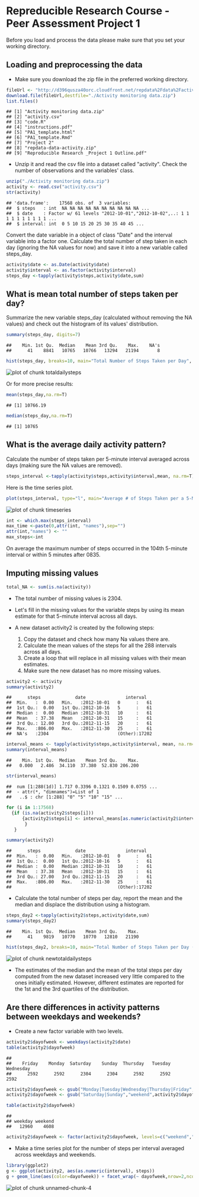 Repreducible Research Course - Peer Assessment Project 1
========================================================

Before you load and process the data please make sure that you set your working directory. 

## Loading and preprocessing the data

- Make sure you download the zip file in the preferred working directory.


```r
fileUrl <- "http://d396qusza40orc.cloudfront.net/repdata%2Fdata%2Factivity.zip"
download.file(fileUrl,destfile="./Activity monitoring data.zip") 
list.files()
```

```
## [1] "Activity monitoring data.zip"                
## [2] "activity.csv"                                
## [3] "code.R"                                      
## [4] "instructions.pdf"                            
## [5] "PA1_template.html"                           
## [6] "PA1_template.Rmd"                            
## [7] "Project 2"                                   
## [8] "repdata-data-activity.zip"                   
## [9] "Reproducible Research _Project 1 Outline.pdf"
```

- Unzip it and read the csv file into a dataset called "activity". Check the number of observations and the variables' class.


```r
unzip("./Activity monitoring data.zip")
activity <- read.csv("activity.csv")
str(activity)
```

```
## 'data.frame':	17568 obs. of  3 variables:
##  $ steps   : int  NA NA NA NA NA NA NA NA NA NA ...
##  $ date    : Factor w/ 61 levels "2012-10-01","2012-10-02",..: 1 1 1 1 1 1 1 1 1 1 ...
##  $ interval: int  0 5 10 15 20 25 30 35 40 45 ...
```

Convert the date variable in a object of class "Date" and the interval variable into a factor one. Calculate the total number of step taken in each day (ignoring the NA values for now) and save it into a new variable called steps_day.


```r
activity$date <- as.Date(activity$date)
activity$interval <- as.factor(activity$interval)
steps_day <-tapply(activity$steps,activity$date,sum)
```

## What is mean total number of steps taken per day?

Summarize the new variable steps_day (calculated without removing the NA values) and check out the histogram of its values' distribution.


```r
summary(steps_day, digits=7)
```

```
##    Min. 1st Qu.  Median    Mean 3rd Qu.    Max.    NA's 
##      41    8841   10765   10766   13294   21194       8
```

```r
hist(steps_day, breaks=10, main="Total Number of Steps Taken per Day", col="light blue", xlab="Steps per Day")
```

![plot of chunk totaldailysteps](figure/totaldailysteps.png) 

Or for more precise results:


```r
mean(steps_day,na.rm=T)
```

```
## [1] 10766.19
```

```r
median(steps_day,na.rm=T)
```

```
## [1] 10765
```


## What is the average daily activity pattern?

Calculate the number of steps taken per 5-minute interval averaged across days (making sure the NA values are removed).


```r
steps_interval <-tapply(activity$steps,activity$interval,mean, na.rm=T)
```

Here is the time series plot.

```r
plot(steps_interval, type="l", main="Average # of Steps Taken per a 5-Minute Interval", xlab="5-minute interval identifier", ylab="Average # of steps taken")
```

![plot of chunk timeseries](figure/timeseries.png) 


```r
int <- which.max(steps_interval)
max_time <-paste(0,attr(int, "names"),sep="")
attr(int,"names") <- ""
max_steps<-int
```

On average the maximum number of steps occurred in the 104th 5-minute interval or within 5 minutes after 0835.

## Imputing missing values


```r
total_NA <- sum(is.na(activity))
```
- The total number of missing values is 2304.

- Let's fill in the missing values for the variable steps by using its mean estimate for that 5-minute interval across all days. 

- A new dataset activity2 is created by the following steps:
  1. Copy the dataset and check how many Na values there are.
  2. Calculate the mean values of the steps for all the 288 intervals across all days. 
  3. Create a loop that will replace in all missing values with their mean estimates.
  4. Make sure the new dataset has no more missing values.
 

```r
activity2 <- activity
summary(activity2)
```

```
##      steps             date               interval    
##  Min.   :  0.00   Min.   :2012-10-01   0      :   61  
##  1st Qu.:  0.00   1st Qu.:2012-10-16   5      :   61  
##  Median :  0.00   Median :2012-10-31   10     :   61  
##  Mean   : 37.38   Mean   :2012-10-31   15     :   61  
##  3rd Qu.: 12.00   3rd Qu.:2012-11-15   20     :   61  
##  Max.   :806.00   Max.   :2012-11-30   25     :   61  
##  NA's   :2304                          (Other):17202
```

```r
interval_means <- tapply(activity$steps,activity$interval, mean, na.rm=T)
summary(interval_means)
```

```
##    Min. 1st Qu.  Median    Mean 3rd Qu.    Max. 
##   0.000   2.486  34.110  37.380  52.830 206.200
```

```r
str(interval_means)
```

```
##  num [1:288(1d)] 1.717 0.3396 0.1321 0.1509 0.0755 ...
##  - attr(*, "dimnames")=List of 1
##   ..$ : chr [1:288] "0" "5" "10" "15" ...
```

```r
for (i in 1:17568) 
  {if (is.na(activity2$steps[i])) 
      {activity2$steps[i] <- interval_means[as.numeric(activity2$interval[i])]
       }
   }

summary(activity2)
```

```
##      steps             date               interval    
##  Min.   :  0.00   Min.   :2012-10-01   0      :   61  
##  1st Qu.:  0.00   1st Qu.:2012-10-16   5      :   61  
##  Median :  0.00   Median :2012-10-31   10     :   61  
##  Mean   : 37.38   Mean   :2012-10-31   15     :   61  
##  3rd Qu.: 27.00   3rd Qu.:2012-11-15   20     :   61  
##  Max.   :806.00   Max.   :2012-11-30   25     :   61  
##                                        (Other):17202
```

- Calculate the total number of steps per day, report the mean and the median and displace the distribution using a histogram.


```r
steps_day2 <-tapply(activity2$steps,activity$date,sum)
summary(steps_day2)
```

```
##    Min. 1st Qu.  Median    Mean 3rd Qu.    Max. 
##      41    9819   10770   10770   12810   21190
```

```r
hist(steps_day2, breaks=10, main="Total Number of Steps Taken per Day (imputed)", col="orange", xlab="Steps per Day (imputed values)")
```

![plot of chunk newtotaldailysteps](figure/newtotaldailysteps.png) 

- The estimates of the median and the mean of the total steps per day computed from the new dataset increased very little compared to the ones initially estimated. However, different estimates are reported for the 1st and the 3rd quartiles of the distribution.

## Are there differences in activity patterns between weekdays and weekends?

- Create a new factor variable with two levels.

```r
activity2$dayofweek <- weekdays(activity2$date)
table(activity2$dayofweek)
```

```
## 
##    Friday    Monday  Saturday    Sunday  Thursday   Tuesday Wednesday 
##      2592      2592      2304      2304      2592      2592      2592
```

```r
activity2$dayofweek <- gsub("Monday|Tuesday|Wednesday|Thursday|Friday","weekday",activity2$dayofweek)
activity2$dayofweek <- gsub("Saturday|Sunday","weekend",activity2$dayofweek)

table(activity2$dayofweek)
```

```
## 
## weekday weekend 
##   12960    4608
```

```r
activity2$dayofweek <- factor(activity2$dayofweek, levels=c("weekend","weekday"))
```

- Make a time series plot for the number of steps per interval averaged across weekdays and weekends. 


```r
library(ggplot2)
g <- ggplot(activity2, aes(as.numeric(interval), steps))
g + geom_line(aes(color=dayofweek)) + facet_wrap(~ dayofweek,nrow=2,ncol=1) + labs(x="Interval",y="Number of steps")
```

![plot of chunk unnamed-chunk-4](figure/unnamed-chunk-4.png) 

